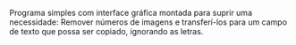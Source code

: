 Programa simples com interface gráfica montada para suprir uma necessidade: Remover números de imagens e transferí-los para um campo de texto que possa ser copiado, ignorando as letras. 
